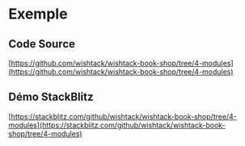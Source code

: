 # Exemple

## Code Source

​[https://github.com/wishtack/wishtack-book-shop/tree/4-modules](https://github.com/wishtack/wishtack-book-shop/tree/4-modules)

## Démo StackBlitz

[https://stackblitz.com/github/wishtack/wishtack-book-shop/tree/4-modules](https://stackblitz.com/github/wishtack/wishtack-book-shop/tree/4-modules)

